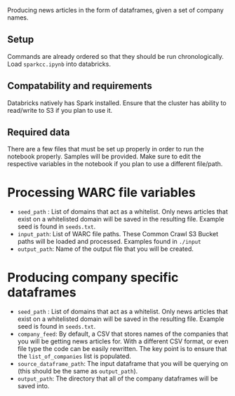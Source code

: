 Producing news articles in the form of dataframes, given a set of company names.

## Setup

Commands are already ordered so that they should be run chronologically. Load `sparkcc.ipynb` into databricks.

## Compatability and requirements

Databricks natively has Spark installed. Ensure that the cluster has ability to read/write to S3 if you plan to use it.

## Required data

There are a few files that must be set up properly in order to run the notebook properly. Samples will be provided. Make sure to edit the respective variables in the notebook if you plan to use a different file/path.

# Processing WARC file variables
* `seed_path` : List of domains that act as a whitelist. Only news articles that exist on a whitelisted domain will be saved in the resulting file. Example seed is found in `seeds.txt`. 
* `input_path`: List of WARC file paths. These Common Crawl S3 Bucket paths will be loaded and processed. Examples found in `./input`
* `output_path`: Name of the output file that you will be created.

# Producing company specific dataframes
* `seed_path` : List of domains that act as a whitelist. Only news articles that exist on a whitelisted domain will be saved in the resulting file. Example seed is found in `seeds.txt`.
* `company_feed`: By default, a CSV that stores names of the companies that you will be getting news articles for. With a different CSV format, or even file type the code can be easily rewritten. The key point is to ensure that the `list_of_companies` list is populated.
* `source_dataframe_path`: The input dataframe that you will be querying on (this should be the same as `output_path`).
* `output_path`: The directory that all of the company dataframes will be saved into.
